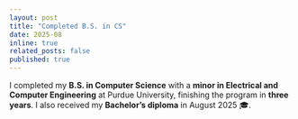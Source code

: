 ```yaml
---
layout: post
title: "Completed B.S. in CS"
date: 2025-08
inline: true
related_posts: false
published: true
---
```


I completed my **B.S. in Computer Science** with a **minor in Electrical and Computer Engineering** at Purdue University, finishing the program in **three years**. I also received my **Bachelor’s diploma** in August 2025 🎓.
